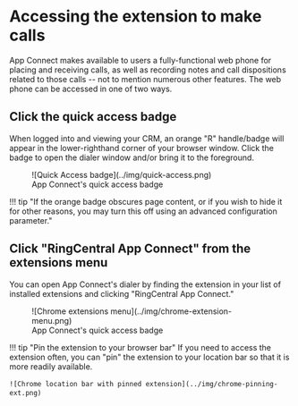 # Accessing the extension to make calls

App Connect makes available to users a fully-functional web phone for placing and receiving calls, as well as recording notes and call dispositions related to those calls -- not to mention numerous other features. The web phone can be accessed in one of two ways.

## Click the quick access badge

When logged into and viewing your CRM, an orange "R" handle/badge will appear in the lower-righthand corner of your browser window. Click the badge to open the dialer window and/or bring it to the foreground. 

<figure markdown>
  ![Quick Access badge](../img/quick-access.png)
  <figcaption>App Connect's quick access badge</figcaption>
</figure>

!!! tip "If the orange badge obscures page content, or if you wish to hide it for other reasons, you may turn this off using an advanced configuration parameter."

## Click "RingCentral App Connect" from the extensions menu

You can open App Connect's dialer by finding the extension in your list of installed extensions and clicking "RingCentral App Connect."

<figure markdown>
  ![Chrome extensions menu](../img/chrome-extension-menu.png)
  <figcaption>App Connect's quick access badge</figcaption>
</figure>

!!! tip "Pin the extension to your browser bar"
    If you need to access the extension often, you can "pin" the extension to your location bar so that it is more readily available.
	
    ![Chrome location bar with pinned extension](../img/chrome-pinning-ext.png)

